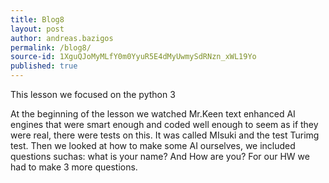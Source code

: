 ```yaml
---
title: Blog8
layout: post
author: andreas.bazigos
permalink: /blog8/
source-id: 1XguQJoMyMLfY0m0YyuR5E4dMyUwmySdRNzn_xWL19Yo
published: true
---
```

This lesson we focused on the python 3

At the beginning of the lesson we watched Mr.Keen text enhanced AI engines that were smart enough and coded well enough to seem as if they were real, there were tests on this. It was called MIsuki and the test Turimg test. Then we looked at how to make some AI ourselves, we included questions suchas: what is your name? And How are you? For our HW we had to make 3 more questions.

